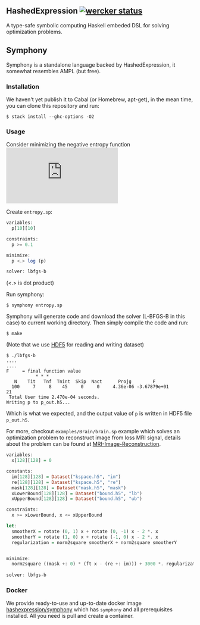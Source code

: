 ## HashedExpression [![wercker status](https://app.wercker.com/status/fce29884fa47e4258f62240000f1e368/s/master "wercker status")](https://app.wercker.com/project/byKey/fce29884fa47e4258f62240000f1e368)

A type-safe symbolic computing Haskell embeded DSL for solving optimization problems.

## Symphony

Symphony is a standalone language backed by HashedExpression, it somewhat resembles AMPL (but free).
### Installation
We haven't yet publish it to Cabal (or Homebrew, apt-get), in the mean time, you can clone this repository and run:
```terminal
$ stack install --ghc-options -O2
```

### Usage
Consider minimizing the negative entropy function ![image](https://latex.codecogs.com/gif.latex?%5Cdpi%7B100%7D%20%5Chuge%20f%28p%29%20%3D%20%5Csum_%7Bi%20%3D%201%7D%5En%20p_i%20%5Clog%28p_i%29)

Create `entropy.sp`: 
```haskell
variables:
  p[10][10]

constraints: 
  p >= 0.1

minimize:
  p <.> log (p) 

solver: lbfgs-b
```
(<.> is dot product)

Run symphony:
```terminal
$ symphony entropy.sp
```

Symphony will generate code and download the solver (L-BFGS-B in this case) to current working directory. 
Then simply compile the code and run:
```terminal
$ make
```
(Note that we use [HDF5](https://www.hdfgroup.org/solutions/hdf5/) for reading and writing dataset)

```terminal
$ ./lbfgs-b
....
....
F     = final function value
           * * * 
   N    Tit   Tnf  Tnint  Skip  Nact      Projg        F
  100     7     8    45     0     0     4.36e-06 -3.67879e+01
21
 Total User time 2.470e-04 seconds.
Writing p to p_out.h5...     
```
Which is what we expected, and the output value of `p` is written in HDF5 file `p_out.h5`.


For more, checkout `examples/Brain/brain.sp` example which solves an optimization problem to reconstruct image from loss MRI signal, details about the problem can be found at [MRI-Image-Reconstruction](docs/images/MRI-Image-Reconstruction.pdf).
```haskell
variables:
  x[128][128] = 0

constants:
  im[128][128] = Dataset("kspace.h5", "im")
  re[128][128] = Dataset("kspace.h5", "re")
  mask[128][128] = Dataset("mask.h5", "mask")
  xLowerBound[128][128] = Dataset("bound.h5", "lb")
  xUpperBound[128][128] = Dataset("bound.h5", "ub")

constraints:
  x >= xLowerBound, x <= xUpperBound

let:
  smootherX = rotate (0, 1) x + rotate (0, -1) x - 2 *. x
  smootherY = rotate (1, 0) x + rotate (-1, 0) x - 2 *. x
  regularization = norm2square smootherX + norm2square smootherY


minimize:
  norm2square ((mask +: 0) * (ft x - (re +: im))) + 3000 *. regularization
  
solver: lbfgs-b
```


### Docker 
We provide ready-to-use and up-to-date docker image [hashexpression/symphony](https://hub.docker.com/r/hashexpression/symphony) which has 
`symphony` and all prerequisites installed. All you need is pull and create a container.
